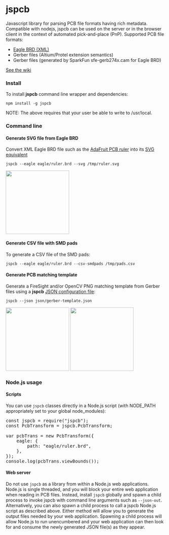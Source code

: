 # jspcb
Javascript library for parsing PCB file formats having rich metadata. 
Compatible with nodejs, jspcb can be used on the server or in the browser 
client in the context of automated pick-and-place (PnP). Supported PCB file
formats:

* <a href="file:///home/chronos/u-a7a1ed9f0b86bfc3924e4a621e22cffc1868821a/Downloads/eagle416r2_help_en.pdf">Eagle BRD (XML)</a>
* Gerber files (Altium/Protel extension semantics)
* Gerber files (generated by SparkFun sfe-gerb274x.cam for Eagle BRD)

[See the wiki](https://github.com/firepick/jspcb/wiki)

### Install
To install **jspcb** command line wrapper and dependencies:

`npm install -g jspcb`

NOTE: The above requires that your user be able to write to /usr/local. 

### Command line
#### Generate SVG file from Eagle BRD
Convert XML Eagle BRD file such as the 
<a href="https://github.com/adafruit/Adafruit-PCB-Ruler/blob/master/Adafruit%20PCB%20Reference%20Ruler.brd">AdaFruit PCB ruler</a>
into its 
<a href="https://raw.githubusercontent.com/firepick/jspcb/master/eagle/ruler.svg">SVG equivalent</a>

`jspcb --eagle eagle/ruler.brd --svg /tmp/ruler.svg`

<a href="https://raw.githubusercontent.com/firepick/jspcb/master/doc/ruler.png">
    <img src="https://raw.githubusercontent.com/firepick/jspcb/master/doc/ruler.png" height="200px"></a>

#### Generate CSV file with SMD pads
To generate a CSV file of the SMD pads:

`jspcb --eagle eagle/ruler.brd --csv-smdpads /tmp/pads.csv`

#### Generate PCB matching template
Generate a FireSight and/or OpenCV PNG matching template from Gerber files using a 
**jspcb** [JSON configuration file](https://github.com/firepick/jspcb/blob/master/json/gerber-template.json):

`jspcb --json json/gerber-template.json`

<a href="https://raw.githubusercontent.com/firepick/jspcb/master/doc/ruler-tmplt.png"> 
    <img src="https://raw.githubusercontent.com/firepick/jspcb/master/doc/ruler-tmplt.png" height=200px></a>
<a href="https://raw.githubusercontent.com/firepick/jspcb/master/doc/ruler-match.png"> 
    <img src="https://raw.githubusercontent.com/firepick/jspcb/master/doc/ruler-match.png" height=200px></a>

### Node.js usage
#### Scripts
You can use `jspcb` classes directly in a Node.js script (with NODE_PATH appropriately set to your global node_modules):

<pre>
const jspcb = require("jspcb");
const PcbTransform = jspcb.PcbTransform;

var pcbTrans = new PcbTransform({
    eagle: {
        path: "eagle/ruler.brd",
    },
});
console.log(pcbTrans.viewBounds());
</pre>

#### Web server
Do not use `jspcb` as a library from within a Node.js web applications. 
Node.js is single threaded, and you
will block your entire web application when reading in PCB files. 
Instead, install `jspcb` globally and spawn a child
process to invoke jspcb with command line arguments such as `--json-out`.
Alternatively, you can also spawn a child process to call a jspcb Node.js script as described above.
Either method will allow you to generate the output files needed by your web application.
Spawning a child process will allow Node.js to run unencumbered and 
your web application can then look for and consume the newly generated JSON file(s) as
they appear.
